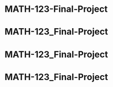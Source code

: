 # MATH-123-Final-Project
# MATH-123_Final-Project
# MATH-123_Final-Project
# MATH-123_Final-Project
